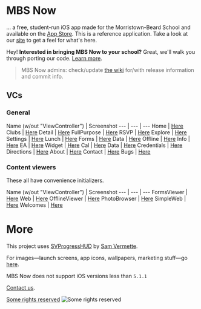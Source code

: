 # MBS Now

... a free, student-run iOS app made for the Morristown-Beard School and available on the [App Store](http://gdyer.de/appstore). This is a reference application. Take a look at our [site](http://campus.mbs.net/mbsnow/home) to get a feel for what's here.

Hey! **Interested in bringing MBS Now to your school?** Great, we'll walk you through porting our code. [Learn more](https://github.com/gdyer/MBS-Now/wiki).

> MBS Now admins: check/update [the wiki](https://github.com/gdyer/MBS-Now/wiki) for/with release information and commit info.

## VCs
### General
Name (w/out "ViewController") | Screenshot
--- | --- | ---
Home | [Here](http://campus.mbs.net/mbsnow/home/code/screenshots/HomeVC.png)
Clubs | [Here](http://campus.mbs.net/mbsnow/home/code/screenshots/ClubsVC.png)
Detail | [Here](http://campus.mbs.net/mbsnow/home/code/screenshots/DetailVC.png)
FullPurpose | [Here](http://campus.mbs.net/mbsnow/home/code/screenshots/fullpurpose.png)
RSVP | [Here](http://campus.mbs.net/mbsnow/home/code/screenshots/rsvp.png)
Explore | [Here](http://campus.mbs.net/mbsnow/home/code/screenshots/ExploreVC.png)
Settings | [Here](http://campus.mbs.net/mbsnow/home/code/screenshots/SettingsVC.png)
Lunch | [Here](http://campus.mbs.net/mbsnow/home/code/screenshots/LunchVC.png)
Forms | [Here](http://campus.mbs.net/mbsnow/home/code/screenshots/FormsVC.png)
Data | [Here](http://campus.mbs.net/mbsnow/home/code/screenshots/DataVC.png)
Offline | [Here](http://campus.mbs.net/mbsnow/home/code/screenshots/offline.png)
Info | [Here](http://campus.mbs.net/mbsnow/home/code/screenshots/info.png)
EA | [Here](http://campus.mbs.net/mbsnow/home/code/screenshots/distinctions.png)
Widget | [Here](http://campus.mbs.net/mbsnow/home/code/screenshots/widget.png)
Cal | [Here](http://campus.mbs.net/mbsnow/home/code/screenshots/cal.png)
Data | [Here](http://campus.mbs.net/mbsnow/home/code/screenshots/data.png)
Credentials | [Here](http://campus.mbs.net/mbsnow/home/code/screenshots/credentials.png)
Directions | [Here](http://campus.mbs.net/mbsnow/home/code/screenshots/directions.png)
About | [Here](http://campus.mbs.net/mbsnow/home/code/screenshots/about.png)
Contact | [Here](http://campus.mbs.net/mbsnow/home/code/screenshots/contact.png)
Bugs | [Here](http://campus.mbs.net/mbsnow/home/code/screenshots/bugs.png)

### Content viewers
These all have convenience initializers.

Name (w/out "ViewController") | Screenshot
--- | --- | ---
FormsViewer | [Here](http://campus.mbs.net/mbsnow/home/code/screenshots/formsviewer.png)
Web | [Here](http://campus.mbs.net/mbsnow/home/code/screenshots/WebVC.png)
OfflineViewer | [Here](http://campus.mbs.net/mbsnow/home/code/screenshots/offlineviewer.png)
PhotoBrowser | [Here](http://campus.mbs.net/mbsnow/home/code/screenshots/photobrowser.png)
SimpleWeb | [Here](http://campus.mbs.net/mbsnow/home/code/screenshots/simpleweb.png)
Welcomes | [Here](http://campus.mbs.net/mbsnow/home/code/screenshots/welcomes.png)

# More
This project uses [SVProgressHUD](https://github.com/samvermette/SVProgressHUD) by [Sam Vermette](http://samvermette.com/).

For images—launch screens, app icons, wallpapers, marketing stuff—go [here](http://campus.mbs.net/mbsnow/home/images).

MBS Now does not support iOS versions less than `5.1.1`

[Contact us](mailto:team@gdyer.de).

[Some rights reserved](http://creativecommons.org/licenses/by-nc-sa/3.0/deed.en_US)
![Some rights reserved](http://i.creativecommons.org/l/by-nc-sa/3.0/80x15.png)
